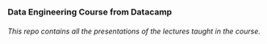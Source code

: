 ### Data Engineering Course from Datacamp
###### This repo contains all the presentations of the lectures taught in the course.

